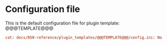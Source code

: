 # Configuration file

This is the default configuration file for plugin template: @@@TEMPLATE@@@

```ini
cat: docs/850-reference/plugin_templates/@@@TEMPLATE@@@/config.ini: No such file or directory

```
